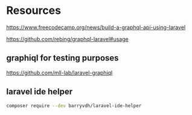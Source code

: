 # Resources
https://www.freecodecamp.org/news/build-a-graphql-api-using-laravel

https://github.com/rebing/graphql-laravel#usage

## graphiql for testing purposes
https://github.com/mll-lab/laravel-graphiql

## laravel ide helper
```bash
composer require --dev barryvdh/laravel-ide-helper
```
